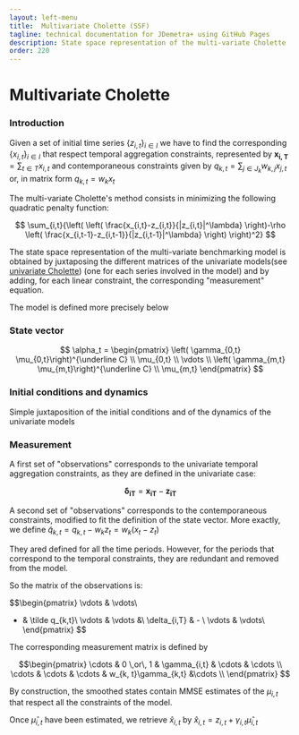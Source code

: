 ```yaml
---
layout: left-menu
title:  Multivariate Cholette (SSF)
tagline: technical documentation for JDemetra+ using GitHub Pages
description: State space representation of the multi-variate Cholette
order: 220
---
```


# Multivariate Cholette

### Introduction

Given a set of initial time series $\left\lbrace z_{i,t}\right\rbrace_{i \in I}$ we have to find the corresponding  $\left\lbrace x_{i,t}\right\rbrace_{i \in I}$ that respect temporal aggregation constraints, represented by $\mathbf{x_{i,T}}=\sum_{t \in T}x_{i,t}$ and contemporaneous constraints given by $q_{k,t}=\sum_{j \in J_k}{w_{k,j}x_{j,t}}$ or, in matrix form $q_{k,t} = w_k x_t$

The multi-variate Cholette's method consists in minimizing the following quadratic penalty function:

$$ \sum_{i,t}{\left( \left( \frac{x_{i,t}-z_{i,t}}{|z_{i,t}|^\lambda} \right)-\rho \left( \frac{x_{i,t-1}-z_{i,t-1}}{|z_{i,t-1}|^\lambda} \right) \right)^2} $$



The state space representation of the multi-variate benchmarking model is obtained by juxtaposing the different matrices of the univariate models(see [univariate Cholette](.\cholette_ssf.md)) (one for each series involved in the model) and by adding, for each linear constraint, the corresponding "measurement" equation.

The model is defined more precisely below

### State vector

$$ \alpha_t = \begin{pmatrix} \left( \gamma_{0,t} \mu_{0,t}\right)^{\underline C} \\ \mu_{0,t} \\ \vdots \\ \left( \gamma_{m,t} \mu_{m,t}\right)^{\underline C} \\ \mu_{m,t} \end{pmatrix} $$

### Initial conditions and dynamics

Simple juxtaposition of the initial conditions and of the dynamics of the univariate models

### Measurement

A first set of "observations" corresponds to the univariate temporal aggregation constraints, as they are defined in the univariate case:

$$\mathbf{\delta_{iT}}=\mathbf{x_{iT}}-\mathbf{z_{iT}}$$

A second set of "observations" corresponds to the contemporaneous constraints, modified to fit the definition of the state vector. More exactly, we define $\tilde q_{k,t} = q_{k,t} - w_k z_t =  w_k \left(x_t - z_t \right)$

They ared defined for all the time periods. However, for the periods that correspond to the temporal constraints, they are redundant and removed from the model.

So the matrix of the observations is:

$$\begin{pmatrix}
 \vdots & \vdots\\
 - & \tilde q_{k,t}\\
 \vdots & \vdots &\\
 \delta_{i,T} & - \\
 \vdots & \vdots\\
 \end{pmatrix} $$

 The corresponding measurement matrix is defined by 

$$\begin{pmatrix}
\cdots & 0 \,or\, 1 & \gamma_{i,t} & \cdots & \cdots  \\
\cdots & \cdots & \cdots & w_{k, t}\gamma_{k,t} &\cdots \\
\end{pmatrix} $$
  
By construction, the smoothed states contain MMSE estimates of the $\mu_{i,t}$ that respect all the constraints of the model.

Once $\hat\mu_{i,t}$ have been estimated, we retrieve $\hat x_{i,t}$ by $\hat x_{i,t}=z_{i,t}+\gamma_{i,t}\hat\mu_{i,t}$


